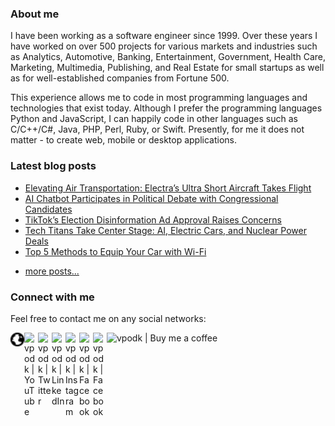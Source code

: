 ### About me

I have been working as a software engineer since 1999. Over these years I have worked on over 500 projects for various markets and industries such as Analytics, Automotive, Banking, Entertainment, Government, Health Care, Marketing, Multimedia, Publishing, and Real Estate for small startups as well as for well-established companies from Fortune 500.

This experience allows me to code in most programming languages and technologies that exist today. Although I prefer the programming languages Python and JavaScript, I can happily code in other languages such as C/C++/C#, Java, PHP, Perl, Ruby, or Swift. Presently, for me it does not matter - to create web, mobile or desktop applications.

### Latest blog posts

<!-- BLOG-POST-LIST:START -->
- [Elevating Air Transportation: Electra’s Ultra Short Aircraft Takes Flight](https://medium.com/majordigest/elevating-air-transportation-electras-ultra-short-aircraft-takes-flight-bc18e9a6ce9c?source=rss-22947912adc0------2)
- [AI Chatbot Participates in Political Debate with Congressional Candidates](https://medium.com/majordigest/ai-chatbot-participates-in-political-debate-with-congressional-candidates-10a952a65981?source=rss-22947912adc0------2)
- [TikTok’s Election Disinformation Ad Approval Raises Concerns](https://medium.com/majordigest/tiktoks-election-disinformation-ad-approval-raises-concerns-fa2e07671af4?source=rss-22947912adc0------2)
- [Tech Titans Take Center Stage: AI, Electric Cars, and Nuclear Power Deals](https://medium.com/majordigest/tech-titans-take-center-stage-ai-electric-cars-and-nuclear-power-deals-85bef6ace8b7?source=rss-22947912adc0------2)
- [Top 5 Methods to Equip Your Car with Wi-Fi](https://medium.com/majordigest/top-5-methods-to-equip-your-car-with-wi-fi-9eed7c2e40fb?source=rss-22947912adc0------2)
<!-- BLOG-POST-LIST:END -->
- [more posts...](https://medium.com/@vpodk)

### Connect with me
Feel free to contact me on any social networks:

[<img align="left" alt="vpodk.com" width="22px" src="https://raw.githubusercontent.com/iconic/open-iconic/master/svg/globe.svg" />][website]
[<img align="left" alt="vpodk | YouTube" width="22px" src="https://cdn.jsdelivr.net/npm/simple-icons@v3/icons/youtube.svg" />][youtube]
[<img align="left" alt="vpodk | Twitter" width="22px" src="https://cdn.jsdelivr.net/npm/simple-icons@v3/icons/twitter.svg" />][twitter]
[<img align="left" alt="vpodk | LinkedIn" width="22px" src="https://cdn.jsdelivr.net/npm/simple-icons@v3/icons/linkedin.svg" />][linkedin]
[<img align="left" alt="vpodk | Instagram" width="22px" src="https://cdn.jsdelivr.net/npm/simple-icons@v3/icons/instagram.svg" />][instagram]
[<img align="left" alt="vpodk | Facebook" width="22px" src="https://cdn.jsdelivr.net/npm/simple-icons@v3/icons/facebook.svg" />][facebook]
[<img align="left" alt="vpodk | Facebook" width="22px" src="https://cdn.jsdelivr.net/npm/simple-icons@v3/icons/medium.svg" />][medium]
[<img align="left" alt="vpodk | Buy me a coffee" height="24px" src="https://cdn.buymeacoffee.com/buttons/default-yellow.png" />][buymeacoffee]
<br>

<!-- Meta data -->
[website]: https://vpodk.com
[twitter]: https://twitter.com/vpodk
[youtube]: https://youtube.com/@vpodk
[instagram]: https://instagram.com/vpodk
[linkedin]: https://linkedin.com/in/vpodk
[facebook]: https://facebook.com/vpodk
[medium]: https://medium.com/@vpodk
[buymeacoffee]: https://www.buymeacoffee.com/vpodk
